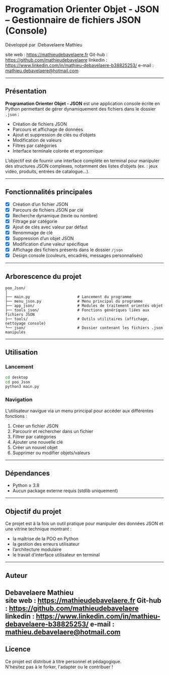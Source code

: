 
# Programation Orienter Objet - JSON – Gestionnaire de fichiers JSON (Console)

Développé par :Debavelaere Mathieu  

site web :  https://mathieudebavelaere.fr
Git-hub  :  https://github.com/mathieudebavelaere
linkedin :  https://www.linkedin.com/in/mathieu-debavelaere-b38825253/
e-mail   :  mathieu.debavelaere@hotmail.com

---

## Présentation

**Programation Orienter Objet - JSON** est une application console écrite en Python permettant de gérer dynamiquement des fichiers dans le dossier `.json` :
- Création de fichiers JSON
- Parcours et affichage de données
- Ajout et suppression de clés ou d’objets
- Modification de valeurs
- Filtres par catégories
- Interface terminale colorée et ergonomique

L’objectif est de fournir une interface complète en terminal pour manipuler des structures JSON complexes, notamment des listes d’objets (ex. : jeux vidéo, produits, entrées de catalogue…).

---

## Fonctionnalités principales

- [x] Création d’un fichier JSON
- [x] Parcours de fichiers JSON par clé
- [x] Recherche dynamique (texte ou nombre)
- [x] Filtrage par catégorie
- [x] Ajout de clés avec valeur par défaut
- [x] Renommage de clé
- [x] Suppression d’un objet JSON
- [x] Modification d’une valeur spécifique
- [x] Affichage des fichiers présents dans le dossier `/json`
- [x] Design console (couleurs, encadrés, messages personnalisés)

---

## Arborescence du projet

```
poo_Json/
│
├── main.py                     # Lancement du programme
├── menu_json.py                # Menu principal du programme
├── app_json/                   # Modules de traitement orientés objet
├── tools_json/                 # Fonctions génériques liées aux fichiers JSON
├── tools/                      # Outils utilitaires (affichage, nettoyage console)
└── json/                       # Dossier contenant les fichiers .json manipulés
```

---

## Utilisation

### Lancement
```bash
cd desktop
cd poo_Json
python3 main.py
```

### Navigation
L’utilisateur navigue via un menu principal pour accéder aux différentes fonctions :
1. Créer un fichier JSON
2. Parcourir et rechercher dans un fichier
3. Filtrer par catégories
4. Ajouter une nouvelle clé
5. Créer un nouvel objet
6. Supprimer ou modifier objets/valeurs

---

## Dépendances

- Python ≥ 3.8
- Aucun package externe requis (stdlib uniquement)

---

## Objectif du projet

Ce projet est à la fois un outil pratique pour manipuler des données JSON et une vitrine technique montrant :
- la maîtrise de la POO en Python
- la gestion des erreurs utilisateur
- l’architecture modulaire
- le travail d’interface utilisateur en terminal

---

## Auteur

**Debavelaere Mathieu**  
site web :  https://mathieudebavelaere.fr
Git-hub  :  https://github.com/mathieudebavelaere
linkedin :  https://www.linkedin.com/in/mathieu-debavelaere-b38825253/
e-mail   :  mathieu.debavelaere@hotmail.com
---

## Licence

Ce projet est distribué à titre personnel et pédagogique.  
N'hésitez pas à le forker, l'adapter ou le contribuer !
